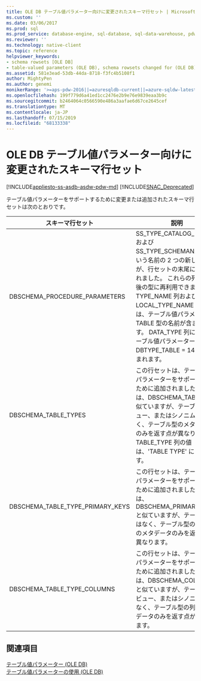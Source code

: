 ```yaml
---
title: OLE DB テーブル値パラメーター向けに変更されたスキーマ行セット | Microsoft Docs
ms.custom: ''
ms.date: 03/06/2017
ms.prod: sql
ms.prod_service: database-engine, sql-database, sql-data-warehouse, pdw
ms.reviewer: ''
ms.technology: native-client
ms.topic: reference
helpviewer_keywords:
- schema rowsets [OLE DB]
- table-valued parameters (OLE DB), schema rowsets changed for (OLE DB)
ms.assetid: 581e3ead-53db-44da-8718-f3fc4b5108f1
author: MightyPen
ms.author: genemi
monikerRange: '>=aps-pdw-2016||=azuresqldb-current||=azure-sqldw-latest||>=sql-server-2016||=sqlallproducts-allversions||>=sql-server-linux-2017||=azuresqldb-mi-current'
ms.openlocfilehash: 199f779d6a41ed1cc2476e2b9e76e9839eaa3b9c
ms.sourcegitcommit: b2464064c0566590e486a3aafae6d67ce2645cef
ms.translationtype: MT
ms.contentlocale: ja-JP
ms.lasthandoff: 07/15/2019
ms.locfileid: "68133338"
---
```

# <a name="schema-rowsets-changed-for-ole-db-table-valued-parameters"></a>OLE DB テーブル値パラメーター向けに変更されたスキーマ行セット
[!INCLUDE[appliesto-ss-asdb-asdw-pdw-md](../../includes/appliesto-ss-asdb-asdw-pdw-md.md)]
[!INCLUDE[SNAC_Deprecated](../../includes/snac-deprecated.md)]

  テーブル値パラメーターをサポートするために変更または追加されたスキーマ行セットは次のとおりです。  
  
|スキーマ行セット|説明|  
|-------------------|-----------------|  
|DBSCHEMA_PROCEDURE_PARAMETERS|SS_TYPE_CATALOG_NAME および SS_TYPE_SCHEMANAME という名前の 2 つの新しい列が、行セットの末尾に追加されました。 これらの列は、今後の型に再利用できます。 TYPE_NAME 列および LOCAL_TYPE_NAME 列には、テーブル値パラメーター TABLE 型の名前が含まれます。 DATA_TYPE 列には、テーブル値パラメーターの値 DBTYPE_TABLE = 143 が含まれます。|  
|DBSCHEMA_TABLE_TYPES|この行セットは、テーブル値パラメーターをサポートするために追加されました。 これは、DBSCHEMA_TABLES と似ていますが、テーブル、ビュー、またはシノニムではなく、テーブル型のメタデータのみを返す点が異なります。 TABLE_TYPE 列の値は、'TABLE TYPE' になります。|  
|DBSCHEMA_TABLE_TYPE_PRIMARY_KEYS|この行セットは、テーブル値パラメーターをサポートするために追加されました。 これは、DBSCHEMA_PRIMARY_KEYS と似ていますが、テーブルではなく、テーブル型の主キーのメタデータのみを返す点が異なります。|  
|DBSCHEMA_TABLE_TYPE_COLUMNS|この行セットは、テーブル値パラメーターをサポートするために追加されました。 これは、DBSCHEMA_COLUMNS と似ていますが、テーブル、ビュー、またはシノニムではなく、テーブル型の列のメタデータのみを返す点が異なります。|  
  
## <a name="see-also"></a>関連項目  
 [テーブル値パラメーター &#40;OLE DB&#41;](../../relational-databases/native-client-ole-db-table-valued-parameters/table-valued-parameters-ole-db.md)   
 [テーブル値パラメーターの使用 &#40;OLE DB&#41;](../../relational-databases/native-client-ole-db-how-to/use-table-valued-parameters-ole-db.md)  
  
  
